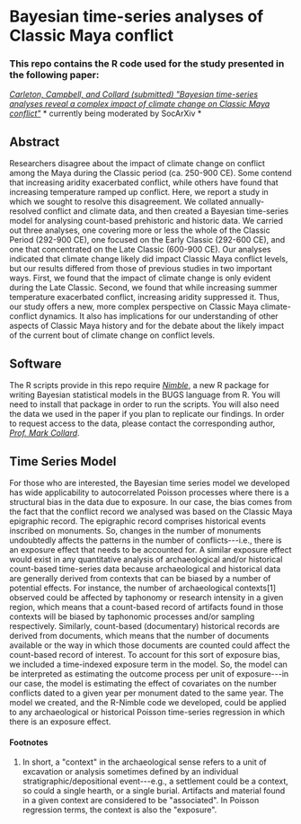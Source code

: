 # Bayesian time-series analyses of Classic Maya conflict
### This repo contains the R code used for the study presented in the following paper:

[*Carleton, Campbell, and Collard (submitted) "Bayesian time-series analyses reveal a complex impact of climate change on Classic Maya conflict"*](https://osf.io/preprints/socarxiv/ntv8y/) * currently being moderated by SocArXiv *

## Abstract
Researchers disagree about the impact of climate change on conflict among the Maya during the Classic period (ca. 250-900 CE). Some contend that increasing aridity exacerbated conflict, while others have found that increasing temperature ramped up conflict. Here, we report a study in which we sought to resolve this disagreement. We collated annually-resolved conflict and climate data, and then created a Bayesian time-series model for analysing count-based prehistoric and historic data. We carried out three analyses, one covering more or less the whole of the Classic Period (292-900 CE), one focused on the Early Classic (292-600 CE), and one that concentrated on the Late Classic (600-900 CE). Our analyses indicated that climate change likely did impact Classic Maya conflict levels, but our results differed from those of previous studies in two important ways. First, we found that the impact of climate change is only evident during the Late Classic. Second, we found that while increasing summer temperature exacerbated conflict, increasing aridity suppressed it. Thus, our study offers a new, more complex perspective on Classic Maya climate-conflict dynamics. It also has implications for our understanding of other aspects of Classic Maya history and for the debate about the likely impact of the current bout of climate change on conflict levels.

## Software
The R scripts provide in this repo require [*Nimble*](https://r-nimble.org/), a new R package for writing Bayesian statistical models in the BUGS language from R. You will need to install that package in order to run the scripts. You will also need the data we used in the paper if you plan to replicate our findings. In order to request access to the data, please contact the corresponding author, [*Prof. Mark Collard*](http://profmarkcollard.com/).

## Time Series Model
For those who are interested, the Bayesian time series model we developed has wide applicability to autocorrelated Poisson processes where there is a structural bias in the data due to exposure. In our case, the bias comes from the fact that the conflict record we analysed was based on the Classic Maya epigraphic record. The epigraphic record comprises historical events inscribed on monuments. So, changes in the number of monuments undoubtedly affects the patterns in the number of conflicts---i.e., there is an exposure effect that needs to be accounted for. A similar exposure effect would exist in any quantitative analysis of archaeological and/or historical count-based time-series data because archaeological and historical data are generally derived from contexts that can be biased by a number of potential effects. For instance, the number of archaeological contexts[1] observed could be affected by taphonomy or research intensity in a given region, which means that a count-based record of artifacts found in those contexts will be biased by taphonomic processes and/or sampling respectively. Similarly, count-based (documentary) historical records are derived from documents, which means that the number of documents available or the way in which those documents are counted could affect the count-based record of interest. To account for this sort of exposure bias, we included a time-indexed exposure term in the model. So, the model can be interpreted as estimating the outcome process per unit of exposure---in our case, the model is estimating the effect of covariates on the number conflicts dated to a given year per monument dated to the same year. The model we created, and the R-Nimble code we developed, could be applied to any archaeological or historical Poisson time-series regression in which there is an exposure effect.

#### Footnotes
1. In short, a "context" in the archaeological sense refers to a unit of excavation or analysis sometimes defined by an individual stratigraphic/depositional event---e.g., a settlement could be a context, so could a single hearth, or a single burial. Artifacts and material found in a given context are considered to be "associated". In Poisson regression terms, the context is also the "exposure".
